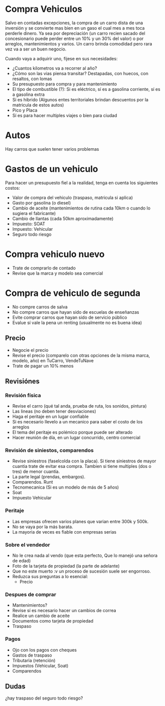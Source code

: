 # Compra Vehiculos

Salvo en contadas excepciones, la compra de un carro dista de una inversión y se convierte mas bien en un gaso el cual mes a mes toca perderle dinero. Ya sea por depreciación (un carro recien sacado del concesionario puede perder entre un 10% y un 30% del valor) o por arreglos, mantenimientos y varios. Un carro brinda comodidad pero rara vez va a ser un buen negocio.

Cuando vaya a adquirir uno, fijese en sus necesidades:

- ¿Cuantos kilometros va a recorrer al año?
- ¿Cómo son las vias piensa transitar? Destapadas, con huecos, con resaltos, con lomas
- Su presupuesto para compra y para mantenimiento
- El tipo de combustible (?): Si es eléctrico, sí es a gasolina corriente, sí es a gasolina extra
- Si es hibrido (Algunos entes territoriales brindan descuentos por la matricula de estos autos)
- Pico y Placa
- Sí es para hacer multiples viajes o bien para ciudad

# Autos

Hay carros que suelen tener varios problemas

# Gastos de un vehiculo

Para hacer un presupuesto fiel a la realidad, tenga en cuenta los siguientes costos:

- Valor de compra del vehiculo (traspaso, matricula si aplica)
- Gasto por gasolina (o diesel)
- Cambio de aceite (mantenimientos de rutina cada 10km o cuando lo sugiera el fabricante)
- Cambio de llantas (cada 50km aproximadamente)
- Impuesto: SOAT
- Impuesto: Vehicular
- Seguro todo riesgo

# Compra vehiculo nuevo

- Trate de comprarlo de contado
- Revise que la marca y modelo sea comercial

# Compra de vehiculo de segunda

- No compre carros de salva
- No compre carros que hayan sido de escuelas de enseñanzas
- Evite comprar carros que hayan sido de servicio público
- Evalue sí vale la pena un renting (usualmente no es buena idea)

## Precio

- Negocie el precio
- Revise el precio (comparelo con otras opciones de la misma marca, modelo, año) en TuCarro, VendeTuNave
- Trate de pagar un 10% menos

## Revisiónes

### Revisión física

- Revise el carro (qué tal anda, prueba de ruta, los sonidos, pintura)
- Las lineas (no deben tener desviaciones)
- Haga el peritaje en un lugar confiable
- Si es necesario llevelo a un mecanico para saber el costo de los arreglos
- El tema del peritaje es polémico porque puede ser alterado
- Hacer reunión de día, en un lugar concurrido, centro comercial

### Revisión de siniestos, comparendos

- Revise siniestros (faselcolda con la placa). Si tiene siniestros de mayor cuantia trate de evitar esa compra. Tambien si tiene multiples (dos o tres) de menor cuantía.
- La parte legal (prendas, embargos).
- Comparendos. Runt
- Tecnomecanica (Si es un modelo de más de 5 años)
- Soat
- Impuesto Vehicular

### Peritaje

- Las empresas ofrecen varios planes que varian entre 300k y 500k.
- No se vaya por la más barata.
- La mayoria de veces es fiable con empresas serias

### Sobre el vendedor

- No le crea nada al vendo (que esta perfecto, Que lo manejó una señora de edad)
- Foto de la tarjeta de propiedad (la parte de adelante)
- Que no este muerto :v un proceso de sucesión suele ser engorroso.
- Reduzca sus preguntas a lo esencial:
    - Precio

### Despues de comprar

- Mantenimientos?
- Revise sí es necesario hacer un cambios de correa
- Realice un cambio de aceite
- Documentos como tarjeta de propiedad
- Traspaso

### Pagos

- Ojo con los pagos con cheques
- Gastos de traspaso
- Tributaria (retención)
- Impuestos (Vehicular, Soat)
- Comparendos

## Dudas

¿hay traspaso del seguro todo riesgo?